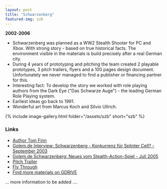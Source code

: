 ```yaml
---
layout: post
title: "Schwarzenberg"
featured-img: szb
---
```

**2002-2006**
* Schwarzenberg was planned as a WW2 Stealth Shooter for PC and Xbox. With strong story - based on true historical facts.  The environment visible in the materials is build precisely after a real German city.
* During 4 years of prototyping and pitching the team created 2 playable prototypes, 3 pitch trailers, flyers and a 100 pages design document. Unfortunately we never managed to find a publisher or financing partner for this.
* Interesting fact: To develop the story we worked with role playing authors from the Dark Eye ("Das Schwarze Auge") - the leading German Role Playing system. 
* Earliest ideas go back to 1991.
* Wonderful art from Marcus Koch and Silvio Ullrich.

{% include image-gallery.html folder="/assets/szb" short="szb" %}



### Links
* [Author Tom Finn](http://www.thomas-finn.de)
* [Golem.de Interview: Schwarzenberg - Konkurrenz für Splinter Cell? - September 2003](https://www.golem.de/0309/27242.html) 
* [Golem.de Schwarzenberg: Neues vom Stealth-Action-Spiel - Juli 2005](https://www.golem.de/0507/39457.html) 
* [Pitch Trailer](https://www.youtube.com/watch?v=Gpo9rhZMJKM)
* [Fly Through](https://www.youtube.com/watch?v=s0i8JJeA7Gg)
* [Find more materials on GDRIVE](https://drive.google.com/drive/folders/1hKwxSyWEN_ZvOHnHQZUNE0oy_1Sb0qtT?usp=sharing)


... more information to be added ....
